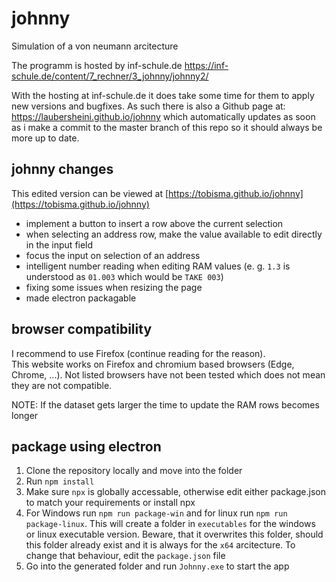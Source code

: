 # johnny
Simulation of a von neumann arcitecture

The programm is hosted by inf-schule.de
https://inf-schule.de/content/7_rechner/3_johnny/johnny2/

With the hosting at inf-schule.de it does take some time for them to apply new versions and bugfixes. As such there is also a Github page at:
https://laubersheini.github.io/johnny
which automatically updates as soon as i make a commit to the master branch of this repo so it should always be more up to date.

## johnny changes
This edited version can be viewed at [https://tobisma.github.io/johnny](https://tobisma.github.io/johnny)
- implement a button to insert a row above the current selection
- when selecting an address row, make the value available to edit directly in the input field
- focus the input on selection of an address
- intelligent number reading when editing RAM values (e. g. `1.3` is understood as `01.003` which would be `TAKE 003`) 
- fixing some issues when resizing the page
- made electron packagable

## browser compatibility
I recommend to use Firefox (continue reading for the reason).  
This website works on Firefox and chromium based browsers (Edge, Chrome, ...). Not listed browsers have not been tested which does not mean they are not compatible.

NOTE: If the dataset gets larger the time to update the RAM rows becomes longer

## package using electron
1. Clone the repository locally and move into the folder
2. Run `npm install`
3. Make sure `npx` is globally accessable, otherwise edit either package.json to match your requirements or install npx
4. For Windows run `npm run package-win` and for linux run `npm run package-linux`. This will create a folder in `executables` for the windows or linux executable version. Beware, that it overwrites this folder, should this folder already exist and it is always for the `x64` arcitecture. To change that behaviour, edit the `package.json` file
5. Go into the generated folder and run `Johnny.exe` to start the app
